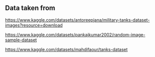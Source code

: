 ## Data taken from

https://www.kaggle.com/datasets/antoreepjana/military-tanks-dataset-images?resource=download

https://www.kaggle.com/datasets/pankajkumar2002/random-image-sample-dataset

https://www.kaggle.com/datasets/mahdifaour/tanks-dataset
